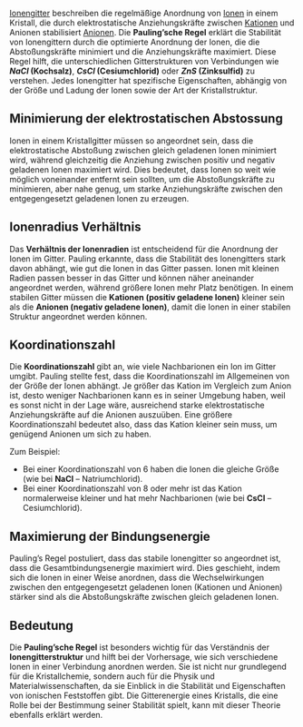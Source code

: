 [Ionengitter](Ionen.md#Ionengitter) beschreiben die regelmäßige Anordnung von [Ionen](Ionen.md) in einem Kristall, die durch elektrostatische Anziehungskräfte zwischen [Kationen](Ionen.md#Kationen) und Anionen stabilisiert [Anionen](Ionen.md#Anionen). Die **Pauling’sche Regel** erklärt die Stabilität von Ionengittern durch die optimierte Anordnung der Ionen, die die Abstoßungskräfte minimiert und die Anziehungskräfte maximiert. Diese Regel hilft, die unterschiedlichen Gitterstrukturen von Verbindungen wie **$NaCl$ (Kochsalz)**, **$CsCl$ (Cesiumchlorid)** oder **$ZnS$ (Zinksulfid)** zu verstehen. Jedes Ionengitter hat spezifische Eigenschaften, abhängig von der Größe und Ladung der Ionen sowie der Art der Kristallstruktur.

## Minimierung der elektrostatischen Abstossung
Ionen in einem Kristallgitter müssen so angeordnet sein, dass die elektrostatische Abstoßung zwischen gleich geladenen Ionen minimiert wird, während gleichzeitig die Anziehung zwischen positiv und negativ geladenen Ionen maximiert wird. Dies bedeutet, dass Ionen so weit wie möglich voneinander entfernt sein sollten, um die Abstoßungskräfte zu minimieren, aber nahe genug, um starke Anziehungskräfte zwischen den entgegengesetzt geladenen Ionen zu erzeugen.

## Ionenradius Verhältnis
Das **Verhältnis der Ionenradien** ist entscheidend für die Anordnung der Ionen im Gitter. Pauling erkannte, dass die Stabilität des Ionengitters stark davon abhängt, wie gut die Ionen in das Gitter passen. Ionen mit kleinen Radien passen besser in das Gitter und können näher aneinander angeordnet werden, während größere Ionen mehr Platz benötigen. In einem stabilen Gitter müssen die **Kationen (positiv geladene Ionen)** kleiner sein als die **Anionen (negativ geladene Ionen)**, damit die Ionen in einer stabilen Struktur angeordnet werden können.

## Koordinationszahl
Die **Koordinationszahl** gibt an, wie viele Nachbarionen ein Ion im Gitter umgibt. Pauling stellte fest, dass die Koordinationszahl im Allgemeinen von der Größe der Ionen abhängt. Je größer das Kation im Vergleich zum Anion ist, desto weniger Nachbarionen kann es in seiner Umgebung haben, weil es sonst nicht in der Lage wäre, ausreichend starke elektrostatische Anziehungskräfte auf die Anionen auszuüben. Eine größere Koordinationszahl bedeutet also, dass das Kation kleiner sein muss, um genügend Anionen um sich zu haben.

Zum Beispiel:

- Bei einer Koordinationszahl von 6 haben die Ionen die gleiche Größe (wie bei **NaCl** – Natriumchlorid).
- Bei einer Koordinationszahl von 8 oder mehr ist das Kation normalerweise kleiner und hat mehr Nachbarionen (wie bei **CsCl** – Cesiumchlorid).

## Maximierung der Bindungsenergie

Pauling’s Regel postuliert, dass das stabile Ionengitter so angeordnet ist, dass die Gesamtbindungsenergie maximiert wird. Dies geschieht, indem sich die Ionen in einer Weise anordnen, dass die Wechselwirkungen zwischen den entgegengesetzt geladenen Ionen (Kationen und Anionen) stärker sind als die Abstoßungskräfte zwischen gleich geladenen Ionen.

## Bedeutung
Die **Pauling’sche Regel** ist besonders wichtig für das Verständnis der **Ionengitterstruktur** und hilft bei der Vorhersage, wie sich verschiedene Ionen in einer Verbindung anordnen werden. Sie ist nicht nur grundlegend für die Kristallchemie, sondern auch für die Physik und Materialwissenschaften, da sie Einblick in die Stabilität und Eigenschaften von ionischen Feststoffen gibt. Die Gitterenergie eines Kristalls, die eine Rolle bei der Bestimmung seiner Stabilität spielt, kann mit dieser Theorie ebenfalls erklärt werden.